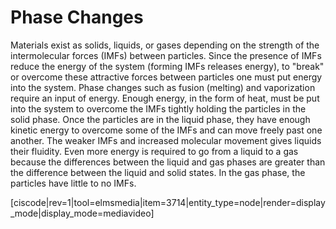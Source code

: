 <div style="float:right;margin:auto"><ebook-button title="Phase Changes" link="https://genchem.science.psu.edu/13-1-phase-changes"></ebook-button></div>

# Phase Changes


Materials exist as solids, liquids, or gases depending on the strength of the intermolecular forces (IMFs) between particles.  Since the presence of IMFs reduce the energy of the system (forming IMFs releases energy), to "break" or overcome these attractive forces between particles one must put energy into the system.  Phase changes such as fusion (melting) and vaporization require an input of energy.  Enough energy, in the form of heat, must be put into the system to overcome the IMFs tightly holding the particles in the solid phase.  Once the particles are in the liquid phase, they have enough kinetic energy to overcome some of the IMFs and can move freely past one another.  The weaker IMFs and increased molecular movement gives liquids their fluidity.  Even more energy is required to go from a liquid to a gas because the differences between the liquid and gas phases are greater than the difference between the liquid and solid states.  In the gas phase, the particles have little to no IMFs.


[ciscode|rev=1|tool=elmsmedia|item=3714|entity_type=node|render=display_mode|display_mode=mediavideo]
